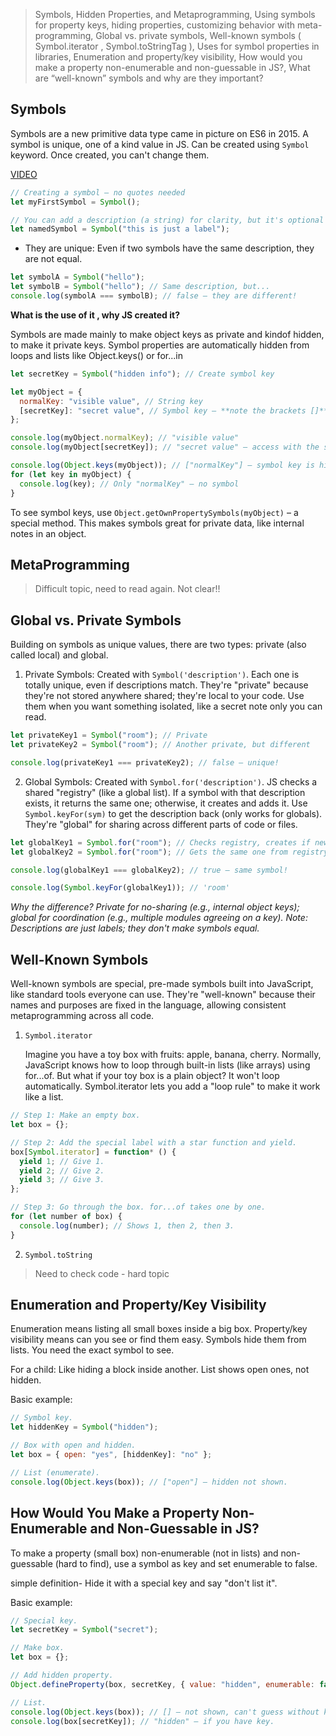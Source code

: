 > Symbols, Hidden Properties, and Metaprogramming, Using symbols for property keys, hiding properties, customizing behavior with meta-programming, Global vs. private symbols, Well-known symbols ( Symbol.iterator , Symbol.toStringTag ), Uses for symbol properties in libraries, Enumeration and property/key visibility, How would you make a property non-enumerable and non-guessable in JS?, What are “well-known” symbols and why are they important?

## Symbols

Symbols are a new primitive data type came in picture on ES6 in 2015. A symbol is unique, one of a kind value in JS. Can be created using `Symbol` keyword. Once created, you can't change them.

[VIDEO](https://youtu.be/E5Bblr-SFbA)

```js
// Creating a symbol – no quotes needed
let myFirstSymbol = Symbol();

// You can add a description (a string) for clarity, but it's optional
let namedSymbol = Symbol("this is just a label");
```

- They are unique: Even if two symbols have the same description, they are not equal.

```js
let symbolA = Symbol("hello");
let symbolB = Symbol("hello"); // Same description, but...
console.log(symbolA === symbolB); // false – they are different!
```

**What is the use of it , why JS created it?**

Symbols are made mainly to make object keys as private and kindof hidden, to make it private keys.
Symbol properties are automatically hidden from loops and lists like Object.keys() or for...in

```js
let secretKey = Symbol("hidden info"); // Create symbol key

let myObject = {
  normalKey: "visible value", // String key
  [secretKey]: "secret value", // Symbol key – **note the brackets []**
};

console.log(myObject.normalKey); // "visible value"
console.log(myObject[secretKey]); // "secret value" – access with the symbol

console.log(Object.keys(myObject)); // ["normalKey"] – symbol key is hidden!
for (let key in myObject) {
  console.log(key); // Only "normalKey" – no symbol
}
```

To see symbol keys, use `Object.getOwnPropertySymbols(myObject)` – a special method. This makes symbols great for private data, like internal notes in an object.

## MetaProgramming

> Difficult topic, need to read again. Not clear!!

## Global vs. Private Symbols

Building on symbols as unique values, there are two types: private (also called local) and global.

1. Private Symbols: Created with `Symbol('description')`. Each one is totally unique, even if descriptions match. They're "private" because they're not stored anywhere shared; they're local to your code. Use them when you want something isolated, like a secret note only you can read.

```javascript
let privateKey1 = Symbol("room"); // Private
let privateKey2 = Symbol("room"); // Another private, but different

console.log(privateKey1 === privateKey2); // false – unique!
```

2. Global Symbols: Created with `Symbol.for('description')`. JS checks a shared "registry" (like a global list). If a symbol with that description exists, it returns the same one; otherwise, it creates and adds it. Use `Symbol.keyFor(sym)` to get the description back (only works for globals). They're "global" for sharing across different parts of code or files.

```javascript
let globalKey1 = Symbol.for("room"); // Checks registry, creates if new
let globalKey2 = Symbol.for("room"); // Gets the same one from registry

console.log(globalKey1 === globalKey2); // true – same symbol!

console.log(Symbol.keyFor(globalKey1)); // 'room'
```

_Why the difference? Private for no-sharing (e.g., internal object keys); global for coordination (e.g., multiple modules agreeing on a key). Note: Descriptions are just labels; they don't make symbols equal._

## Well-Known Symbols

Well-known symbols are special, pre-made symbols built into JavaScript, like standard tools everyone can use. They're "well-known" because their names and purposes are fixed in the language, allowing consistent metaprogramming across all code.

1. `Symbol.iterator`

   Imagine you have a toy box with fruits: apple, banana, cherry. Normally, JavaScript knows how to loop through built-in lists (like arrays) using for...of. But what if your toy box is a plain object? It won't loop automatically. Symbol.iterator lets you add a "loop rule" to make it work like a list.

```js
// Step 1: Make an empty box.
let box = {};

// Step 2: Add the special label with a star function and yield.
box[Symbol.iterator] = function* () {
  yield 1; // Give 1.
  yield 2; // Give 2.
  yield 3; // Give 3.
};

// Step 3: Go through the box. for...of takes one by one.
for (let number of box) {
  console.log(number); // Shows 1, then 2, then 3.
}
```

2. `Symbol.toString`

> Need to check code - hard topic

## Enumeration and Property/Key Visibility

Enumeration means listing all small boxes inside a big box. Property/key visibility means can you see or find them easy. Symbols hide them from lists. You need the exact symbol to see.

For a child: Like hiding a block inside another. List shows open ones, not hidden.

Basic example:

```javascript
// Symbol key.
let hiddenKey = Symbol("hidden");

// Box with open and hidden.
let box = { open: "yes", [hiddenKey]: "no" };

// List (enumerate).
console.log(Object.keys(box)); // ["open"] – hidden not shown.
```

## How Would You Make a Property Non-Enumerable and Non-Guessable in JS?

To make a property (small box) non-enumerable (not in lists) and non-guessable (hard to find), use a symbol as key and set enumerable to false.

simple definition- Hide it with a special key and say "don't list it".

Basic example:

```js
// Special key.
let secretKey = Symbol("secret");

// Make box.
let box = {};

// Add hidden property.
Object.defineProperty(box, secretKey, { value: "hidden", enumerable: false });

// List.
console.log(Object.keys(box)); // [] – not shown, can't guess without key.
console.log(box[secretKey]); // "hidden" – if you have key.
```
